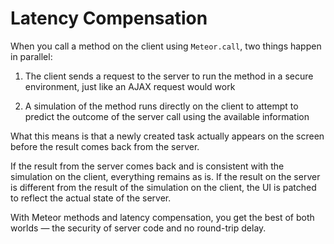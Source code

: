 # Latency Compensation

When you call a method on the client using `Meteor.call`, two things happen in parallel:

1. The client sends a request to the server to run the method in a secure environment, just like an AJAX request would work

2. A simulation of the method runs directly on the client to attempt to predict the outcome of the server call using the available information

What this means is that a newly created task actually appears on the screen before the result comes back from the server.

If the result from the server comes back and is consistent with the simulation on the client, everything remains as is. If the result on the server is different from the result of the simulation on the client, the UI is patched to reflect the actual state of the server.

With Meteor methods and latency compensation, you get the best of both worlds — the security of server code and no round-trip delay.
